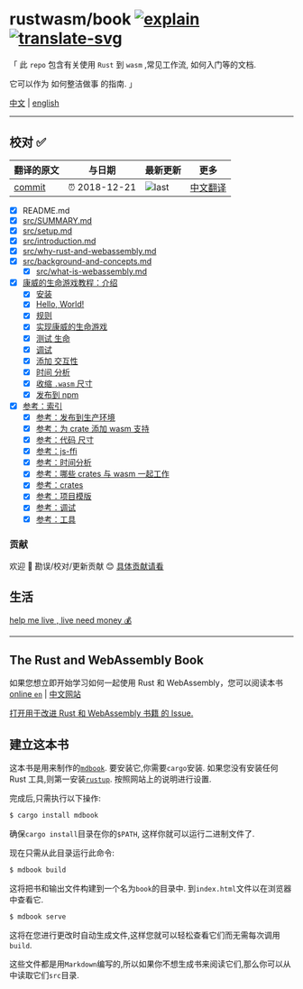 # rustwasm/book [![explain]][source] [![translate-svg]][translate-list]

<!-- [![size-img]][size] -->

[explain]: http://llever.com/explain.svg
[source]: https://github.com/chinanf-boy/Source-Explain
[translate-svg]: http://llever.com/translate.svg
[translate-list]: https://github.com/chinanf-boy/chinese-translate-list
[size-img]: https://packagephobia.now.sh/badge?p=Name
[size]: https://packagephobia.now.sh/result?p=Name

「 此 `repo` 包含有关使用 `Rust` 到 `wasm` ,常见工作流, 如何入门等的文档.

它可以作为 如何整洁做事 的指南. 」

[中文](./readme.zh.md) | [english](https://github.com/rustwasm/book)

---

## 校对 ✅

<!-- doc-templite START generated -->
<!-- repo = 'rustwasm/book' -->
<!-- commit = '7cdec718cd95bbeca0164935e74d72a690a552f1' -->
<!-- time = '2018-12-21' -->

| 翻译的原文 | 与日期        | 最新更新 | 更多                       |
| ---------- | ------------- | -------- | -------------------------- |
| [commit]   | ⏰ 2018-12-21 | ![last]  | [中文翻译][translate-list] |

[last]: https://img.shields.io/github/last-commit/rustwasm/book.svg
[commit]: https://github.com/rustwasm/book/tree/7cdec718cd95bbeca0164935e74d72a690a552f1

<!-- doc-templite END generated -->

- [x] README.md
- [x] [src/SUMMARY.md](src/SUMMARY.md)
- [x] [src/setup.md](src/setup.zh.md)
- [x] [src/introduction.md](src/introduction.zh.md)
- [x] [src/why-rust-and-webassembly.md](src/why-rust-and-webassembly.zh.md)
- [x] [src/background-and-concepts.md](src/background-and-concepts.zh.md)
  - [x] [src/what-is-webassembly.md](src/what-is-webassembly.zh.md)
- [x] [康威的生命游戏教程：介绍](src/game-of-life/introduction.zh.md)
  - [x] [安装](src/game-of-life/setup.zh.md)
  - [x] [Hello, World!](src/game-of-life/hello-world.zh.md)
  - [x] [规则](src/game-of-life/rules.zh.md)
  - [x] [实现康威的生命游戏](src/game-of-life/implementing.zh.md)
  - [x] [测试 生命](src/game-of-life/testing.zh.md)
  - [x] [调试](src/game-of-life/debugging.zh.md)
  - [x] [添加 交互性](src/game-of-life/interactivity.zh.md)
  - [x] [时间 分析](src/game-of-life/time-profiling.zh.md)
  - [x] [收缩 `.wasm` 尺寸](src/game-of-life/code-size.zh.md)
  - [x] [发布到 npm](src/game-of-life/publishing-to-npm.zh.md)
- [x] [参考：索引](src/reference/index.zh.md)
  - [x] [参考：发布到生产环境](src/reference/deploying-to-production.zh.md)
  - [x] [参考：为 crate 添加 wasm 支持](src/reference/add-wasm-support-to-crate.zh.md)
  - [x] [参考：代码 尺寸](src/reference/code-size.zh.md)
  - [x] [参考：js-ffi](src/reference/js-ffi.zh.md)
  - [x] [参考：时间分析](src/reference/time-profiling.zh.md)
  - [x] [参考：哪些 crates 与 wasm 一起工作](src/reference/which-crates-work-with-wasm.zh.md)
  - [x] [参考：crates](src/reference/crates.zh.md)
  - [x] [参考：项目模版](src/reference/project-templates.zh.md)
  - [x] [参考：调试](src/reference/debugging.zh.md)
  - [x] [参考：工具](src/reference/tools.zh.md)

### 贡献

欢迎 👏 勘误/校对/更新贡献 😊 [具体贡献请看](https://github.com/chinanf-boy/chinese-translate-list#贡献)

## 生活

[help me live , live need money 💰](https://github.com/chinanf-boy/live-need-money)

---

## The Rust and WebAssembly Book

如果您想立即开始学习如何一起使用 Rust 和 WebAssembly，您可以阅读本书 [online `en`](https://rustwasm.github.io/book/game-of-life/introduction.html) | [中文网站](http://llever.com/rustwasm-book/)

[打开用于改进 Rust 和 WebAssembly 书籍 的 Issue.][book-issues]

[book-issues]: https://github.com/rustwasm/book/issues

## 建立这本书

这本书是用来制作的[`mdbook`][mdbook]. 要安装它,你需要`cargo`安装. 如果您没有安装任何 Rust 工具,则第一安装[`rustup`][rustup]. 按照网站上的说明进行设置.

完成后,只需执行以下操作:

```bash
$ cargo install mdbook
```

确保`cargo install`目录在你的`$PATH`, 这样你就可以运行二进制文件了.

现在只需从此目录运行此命令:

```bash
$ mdbook build
```

这将把书和输出文件构建到一个名为`book`的目录中. 到`index.html`文件以在浏览器中查看它.

```bash
$ mdbook serve
```

这将在您进行更改时自动生成文件,这样您就可以轻松查看它们而无需每次调用`build`.

这些文件都是用`Markdown`编写的,所以如果你不想生成书来阅读它们,那么你可以从中读取它们`src`目录.

[mdbook]: https://github.com/rust-lang-nursery/mdBook
[rustup]: https://github.com/rust-lang-nursery/rustup.rs/
